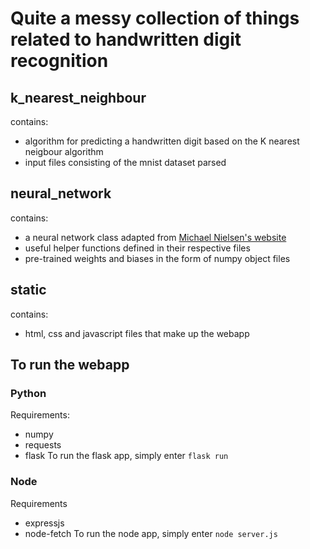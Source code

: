 # Quite a messy collection of things related to handwritten digit recognition

## k_nearest_neighbour 
contains:
* algorithm for predicting a handwritten digit based on the K nearest neigbour algorithm
* input files consisting of the mnist dataset parsed

## neural_network
contains:
* a neural network class adapted from [Michael Nielsen's website](http://neuralnetworksanddeeplearning.com/)
* useful helper functions defined in their respective files
* pre-trained weights and biases in the form of numpy object files

## static
contains:
* html, css and javascript files that make up the webapp

## To run the webapp
### Python
Requirements:
* numpy
* requests
* flask
To run the flask app, simply enter `flask run`
### Node
Requirements
* expressjs
* node-fetch
To run the node app, simply enter `node server.js`
